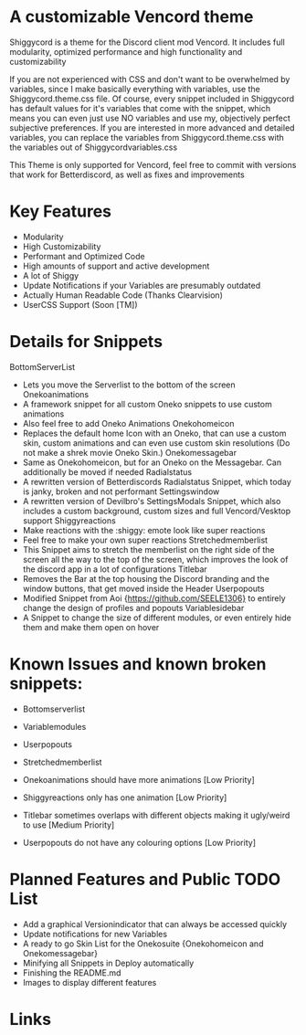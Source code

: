 # A customizable Vencord theme

Shiggycord is a theme for the Discord client mod Vencord. It includes full modularity, optimized performance and high functionality and customizability

If you are not experienced with CSS and don't want to be overwhelmed by variables, since I make basically everything with variables, use the Shiggycord.theme.css file.
Of course, every snippet included in Shiggycord has default values for it's variables that come with the snippet, which means you can even just use NO variables and use my, objectively perfect subjective preferences.
If you are interested in more advanced and detailed variables, you can replace the variables from Shiggycord.theme.css with the variables out of Shiggycordvariables.css

This Theme is only supported for Vencord, feel free to commit with versions that work for Betterdiscord, as well as fixes and improvements

# Key Features
 - Modularity
 - High Customizability
 - Performant and Optimized Code
 - High amounts of support and active development
 - A lot of Shiggy
 - Update Notifications if your Variables are presumably outdated
 - Actually Human Readable Code (Thanks Clearvision)
 - UserCSS Support (Soon [TM])

# Details for Snippets
BottomServerList
  - Lets you move the Serverlist to the bottom of the screen
Onekoanimations
  - A framework snippet for all custom Oneko snippets to use custom animations
  - Also feel free to add Oneko Animations
Onekohomeicon
  - Replaces the default home Icon with an Oneko, that can use a custom skin, custom animations and can even use custom skin resolutions (Do not make a shrek movie Oneko Skin.)
Onekomessagebar
  - Same as Onekohomeicon, but for an Oneko on the Messagebar. Can additionally be moved if needed
Radialstatus
  - A rewritten version of Betterdiscords Radialstatus Snippet, which today is janky, broken and not performant
Settingswindow
  - A rewritten version of Devilbro's SettingsModals Snippet, which also includes a custom background, custom sizes and full Vencord/Vesktop support 
Shiggyreactions
  - Make reactions with the :shiggy: emote look like super reactions
  - Feel free to make your own super reactions
Stretchedmemberlist
  - This Snippet aims to stretch the memberlist on the right side of the screen all the way to the top of the screen, which improves the look of the discord app in a lot of configurations
Titlebar
  - Removes the Bar at the top housing the Discord branding and the window buttons, that get moved inside the Header
Userpopouts
  - Modified Snippet from Aoi {https://github.com/SEELE1306} to entirely change the design of profiles and popouts
Variablesidebar
  - A Snippet to change the size of different modules, or even entirely hide them and make them open on hover



# Known Issues and known broken snippets:
 - Bottomserverlist
 - Variablemodules
 - Userpopouts
 - Stretchedmemberlist
 
 - Onekoanimations should have more animations [Low Priority]
- Shiggyreactions only has one animation [Low Priority]
 - Titlebar sometimes overlaps with different objects making it ugly/weird to use [Medium Priority]
 - Userpopouts do not have any colouring options [Low Priority]

# Planned Features and Public TODO List
 - Add a graphical Versionindicator that can always be accessed quickly
 - Update notifications for new Variables
 - A ready to go Skin List for the Onekosuite {Onekohomeicon and Onekomessagebar}
 - Minifying all Snippets in Deploy automatically
 - Finishing the README.md
 - Images to display different features

# Links


